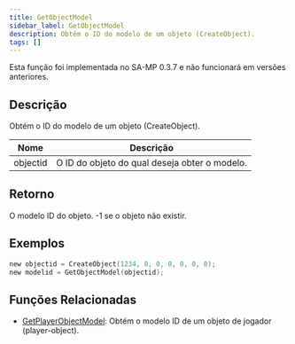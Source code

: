 ```yaml
---
title: GetObjectModel
sidebar_label: GetObjectModel
description: Obtém o ID do modelo de um objeto (CreateObject).
tags: []
---
```


Esta função foi implementada no SA-MP 0.3.7 e não funcionará em versões anteriores.

## Descrição

Obtém o ID do modelo de um objeto (CreateObject).

| Nome     | Descrição                                     |
| -------- | --------------------------------------------- |
| objectid | O ID do objeto do qual deseja obter o modelo. |

## Retorno

O modelo ID do objeto. -1 se o objeto não existir.

## Exemplos

```c
new objectid = CreateObject(1234, 0, 0, 0, 0, 0, 0);
new modelid = GetObjectModel(objectid);
```

## Funções Relacionadas

- [GetPlayerObjectModel](GetPlayerObjectModel): Obtém o modelo ID de um objeto de jogador (player-object).
